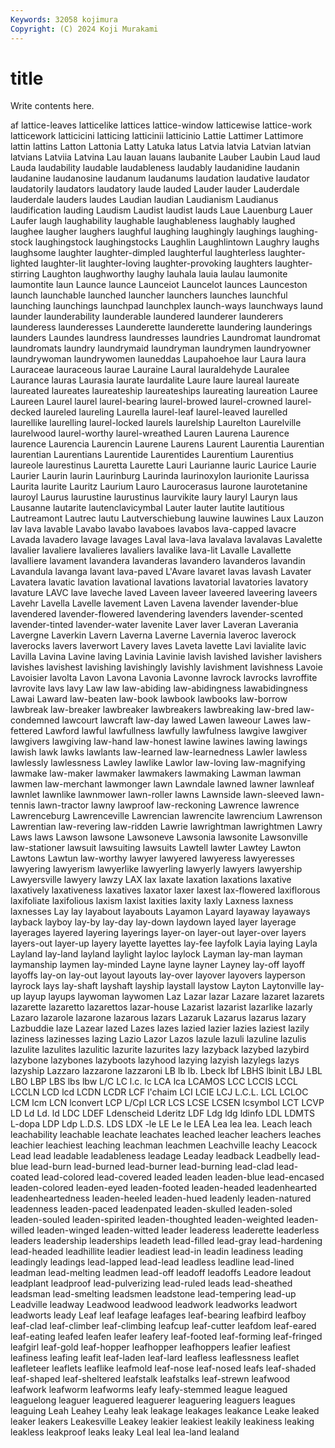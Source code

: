 ```yaml
---
Keywords: 32058 kojimura
Copyright: (C) 2024 Koji Murakami
---
```


# title

Write contents here.



af
lattice-leaves latticelike lattices lattice-window latticewise lattice-work latticework latticicini latticing latticinii
latticinio Lattie Lattimer Lattimore lattin lattins Latton Lattonia Latty Latuka
latus Latvia latvia Latvian latvian latvians Latviia Latvina Lau lauan
lauans laubanite Lauber Laubin Laud laud Lauda laudability laudable laudableness
laudably laudanidine laudanin laudanine laudanosine laudanum laudanums laudation laudative laudator
laudatorily laudators laudatory laude lauded Lauder lauder Lauderdale lauderdale lauders
laudes Laudian laudian Laudianism Laudianus laudification lauding Laudism Laudist laudist
lauds Laue Lauenburg Lauer Laufer laugh laughability laughable laughableness laughably
laughed laughee laugher laughers laughful laughing laughingly laughings laughing-stock laughingstock
laughingstocks Laughlin Laughlintown Laughry laughs laughsome laughter laughter-dimpled laughterful laughterless
laughter-lighted laughter-lit laughter-loving laughter-provoking laughters laughter-stirring Laughton laughworthy laughy lauhala
lauia laulau laumonite laumontite laun Launce launce Launceiot Launcelot launces
Launceston launch launchable launched launcher launchers launches launchful launching launchings
launchpad launchplex launch-ways launchways laund launder launderability launderable laundered launderer
launderers launderess launderesses Launderette launderette laundering launderings launders Laundes laundress
laundresses laundries Laundromat laundromat laundromats laundry laundrymaid laundryman laundrymen laundryowner
laundrywoman laundrywomen launeddas Laupahoehoe laur Laura laura Lauraceae lauraceous laurae
Lauraine Laural lauraldehyde Lauralee Laurance lauras Laurasia laurate laurdalite Laure
laure laureal laureate laureated laureates laureateship laureateships laureating laureation Lauree
Laureen Laurel laurel laurel-bearing laurel-browed laurel-crowned laurel-decked laureled laureling Laurella
laurel-leaf laurel-leaved laurelled laurellike laurelling laurel-locked laurels laurelship Laurelton Laurelville
laurelwood laurel-worthy laurel-wreathed Lauren Laurena Laurence laurence Laurencia Laurencin Laurene
Laurens Laurent Laurentia Laurentian laurentian Laurentians Laurentide Laurentides Laurentium Laurentius
laureole laurestinus Lauretta Laurette Lauri Laurianne lauric Laurice Laurie Laurier
Laurin laurin Laurinburg Laurinda laurinoxylon laurionite Laurissa Laurita laurite Lauritz
Laurium Lauro Laurocerasus laurone laurotetanine lauroyl Laurus laurustine laurustinus laurvikite
laury lauryl Lauryn laus Lausanne lautarite lautenclavicymbal Lauter lauter lautite
lautitious Lautreamont Lautrec lautu Lautverschiebung lauwine lauwines Laux Lauzon lav
lava lavable Lavabo lavabo lavaboes lavabos lava-capped lavacre Lavada lavadero
lavage lavages Laval lava-lava lavalava lavalavas Lavalette lavalier lavaliere lavalieres
lavaliers lavalike lava-lit Lavalle Lavallette lavalliere lavament lavandera lavanderas lavandero
lavanderos lavandin Lavandula lavanga lavant lava-paved L'Avare lavaret lavas lavash
Lavater Lavatera lavatic lavation lavational lavations lavatorial lavatories lavatory lavature
LAVC lave laveche laved Laveen laveer laveered laveering laveers Lavehr
Lavella Lavelle lavement Laven Lavena lavender lavender-blue lavendered lavender-flowered lavendering
lavenders lavender-scented lavender-tinted lavender-water lavenite Laver laver Laveran Laverania Lavergne
Laverkin Lavern Laverna Laverne Lavernia laveroc laverock laverocks lavers laverwort
Lavery laves Laveta lavette Lavi lavialite lavic Lavilla Lavina Lavine
laving Lavinia Lavinie lavish lavished lavisher lavishers lavishes lavishest lavishing
lavishingly lavishly lavishment lavishness Lavoie Lavoisier lavolta Lavon Lavona Lavonia
Lavonne lavrock lavrocks lavroffite lavrovite lavs lavy Law law law-abiding
law-abidingness lawabidingness Lawai Laward law-beaten law-book lawbook lawbooks law-borrow lawbreak
law-breaker lawbreaker lawbreakers lawbreaking law-bred law-condemned lawcourt lawcraft law-day lawed
Lawen laweour Lawes law-fettered Lawford lawful lawfullness lawfully lawfulness lawgive
lawgiver lawgivers lawgiving law-hand law-honest lawine lawines lawing lawings lawish
lawk lawks lawlants law-learned law-learnedness Lawler lawless lawlessly lawlessness Lawley
lawlike Lawlor law-loving law-magnifying lawmake law-maker lawmaker lawmakers lawmaking Lawman
lawman lawmen law-merchant lawmonger lawn Lawndale lawned lawner lawnleaf lawnlet
lawnlike lawnmower lawn-roller lawns Lawnside lawn-sleeved lawn-tennis lawn-tractor lawny lawproof
law-reckoning Lawrence lawrence Lawrenceburg Lawrenceville Lawrencian lawrencite lawrencium Lawrenson Lawrentian
law-revering law-ridden Lawrie lawrightman lawrightmen Lawry Laws laws Lawson lawsone
Lawsoneve Lawsonia lawsonite Lawsonville law-stationer lawsuit lawsuiting lawsuits Lawtell lawter
Lawtey Lawton Lawtons Lawtun law-worthy lawyer lawyered lawyeress lawyeresses lawyering
lawyerism lawyerlike lawyerling lawyerly lawyers lawyership Lawyersville lawyery lawzy LAX
lax laxate laxation laxations laxative laxatively laxativeness laxatives laxator laxer
laxest lax-flowered laxiflorous laxifoliate laxifolious laxism laxist laxities laxity laxly
Laxness laxness laxnesses Lay lay layabout layabouts Layamon Layard layaway
layaways layback layboy lay-by lay-day lay-down laydown layed layer layerage
layerages layered layering layerings layer-on layer-out layer-over layers layers-out layer-up
layery layette layettes lay-fee layfolk Layia laying Layla Layland lay-land
layland laylight layloc laylock Layman lay-man layman laymanship laymen lay-minded
Layne layne layner Layney lay-off layoff layoffs lay-on lay-out layout
layouts lay-over layover layovers layperson layrock lays lay-shaft layshaft layship
laystall laystow Layton Laytonville lay-up layup layups laywoman laywomen Laz
Lazar lazar Lazare lazaret lazarets lazarette lazaretto lazarettos lazar-house Lazarist
lazarist lazarlike lazarly Lazaro lazarole lazarone lazarous lazars Lazaruk Lazarus
lazarus lazary Lazbuddie laze Lazear lazed Lazes lazes lazied lazier
lazies laziest lazily laziness lazinesses lazing Lazio Lazor Lazos lazule
lazuli lazuline lazulis lazulite lazulites lazulitic lazurite lazurites lazy lazyback
lazybed lazybird lazybone lazybones lazyboots lazyhood lazying lazyish lazylegs lazys
lazyship Lazzaro lazzarone lazzaroni LB lb lb. Lbeck lbf LBHS
lbinit LBJ LBL LBO LBP LBS lbs lbw L/C LC
l.c. lc LCA lca LCAMOS LCC LCCIS LCCL LCCLN LCD
lcd LCDN LCDR LCF l'chaim LCI LCIE LCJ L.C.L. LCL
LCLOC LCM lcm LCN lconvert LCP L/Cpl LCR LCS LCSE
LCSEN lcsymbol LCT LCVP LD Ld Ld. ld LDC LDEF
Ldenscheid Lderitz LDF Ldg ldg ldinfo LDL LDMTS L-dopa LDP
Ldp L.D.S. LDS LDX -le LE Le le LEA Lea
lea lea. Leach leach leachability leachable leachate leachates leached leacher
leachers leaches leachier leachiest leaching leachman leachmen Leachville leachy Leacock
Lead lead leadable leadableness leadage Leaday leadback Leadbelly lead-blue lead-burn
lead-burned lead-burner lead-burning lead-clad lead-coated lead-colored lead-covered leaded leaden leaden-blue
lead-encased leaden-colored leaden-eyed leaden-footed leaden-headed leadenhearted leadenheartedness leaden-heeled leaden-hued leadenly
leaden-natured leadenness leaden-paced leadenpated leaden-skulled leaden-soled leaden-souled leaden-spirited leaden-thoughted leaden-weighted
leaden-willed leaden-winged leaden-witted leader leaderess leaderette leaderless leaders leadership leaderships
leadeth lead-filled lead-gray lead-hardening lead-headed leadhillite leadier leadiest lead-in leadin
leadiness leading leadingly leadings lead-lapped lead-lead leadless leadline lead-lined leadman
lead-melting leadmen lead-off leadoff leadoffs Leadore leadout leadplant leadproof lead-pulverizing
lead-ruled leads lead-sheathed leadsman lead-smelting leadsmen leadstone lead-tempering lead-up Leadville
leadway Leadwood leadwood leadwork leadworks leadwort leadworts leady Leaf leaf
leafage leafages leaf-bearing leafbird leafboy leaf-clad leaf-climber leaf-climbing leafcup leaf-cutter
leafdom leaf-eared leaf-eating leafed leafen leafer leafery leaf-footed leaf-forming leaf-fringed
leafgirl leaf-gold leaf-hopper leafhopper leafhoppers leafier leafiest leafiness leafing leafit
leaf-laden leaf-lard leafless leaflessness leaflet leafleteer leaflets leaflike leafmold leaf-nose
leaf-nosed leafs leaf-shaded leaf-shaped leaf-sheltered leafstalk leafstalks leaf-strewn leafwood leafwork
leafworm leafworms leafy leafy-stemmed league leagued leaguelong leaguer leaguered leaguerer
leaguering leaguers leagues leaguing Leah Leahey Leahy leak leakage leakages
leakance Leake leaked leaker leakers Leakesville Leakey leakier leakiest leakily
leakiness leaking leakless leakproof leaks leaky Leal leal lea-land lealand
